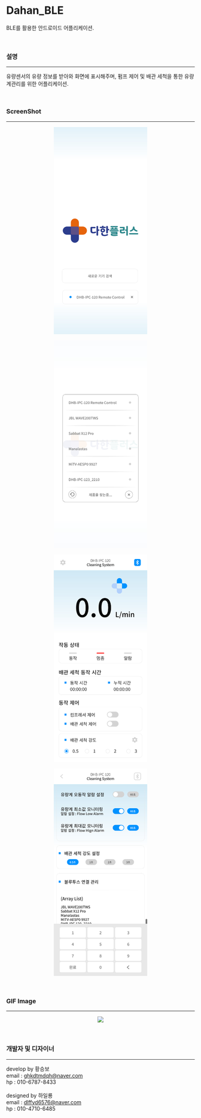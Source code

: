 # Dahan_BLE
BLE를 활용한 안드로이드 어플리케이션.

<br />

### 설명
-----
유량센서의 유량 정보를 받아와 화면에 표시해주며, 펌프 제어 및 배관 세척을 통한 유량계관리를 위한 어플리케이션.

<br />

### ScreenShot
-----
<p align="center"><img src="/img/1.jpg" width="250"></p>
<p align="center"><img src="/img/2.jpg" width="250"></p>
<p align="center"><img src="/img/3.jpg" width="250"></p>
<p align="center"><img src="/img/4.jpg" width="250"></p>

<br />

### GIF Image
-----
<p align="center"><img src="/img/1.gif" width="300"></p>

<br />

### 개발자 및 디자이너
-----
develop by 황승보<br />
email : ghkdtmdqh@naver.com<br />
hp : 010-6787-8433<br />
<br />
designed by 하일룡<br />
email : dlffyd6576@naver.com<br />
hp : 010-4710-6485



